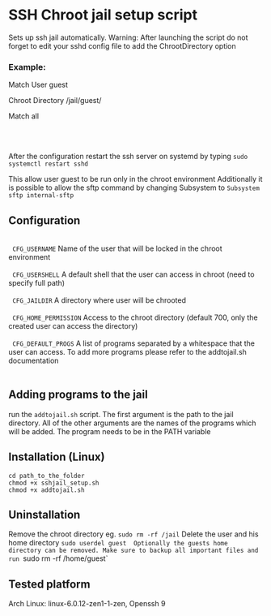 # SSH Chroot jail setup script

Sets up ssh jail automatically. 
Warning: After launching the script do not forget to edit your sshd config file
to add the ChrootDirectory option


### Example: 

<p>Match User guest<br> 
<p>Chroot Directory /jail/guest/<br> 
<p>Match all<br>
 
 \
&nbsp;

After the configuration restart the ssh server on systemd by typing `sudo systemctl restart sshd`

This allow user guest to be run only in the chroot environment
Additionally it is possible to allow the sftp command by changing Subsystem to
`Subsystem sftp internal-sftp` 

## Configuration
 \
 &nbsp;
`CFG_USERNAME` Name of the user that will be locked in the chroot environment \
 \
 &nbsp;
`CFG_USERSHELL` A default shell that the user can access in chroot (need to specify full path) \
 \
 &nbsp;
`CFG_JAILDIR` A directory where user will be chrooted \
 \
 &nbsp;
`CFG_HOME_PERMISSION` Access to the chroot directory (default 700, only the created user can access the directory) \
 \
 &nbsp;
`CFG_DEFAULT_PROGS` A list of programs separated by a whitespace that the user can access. To add more programs please refer to the addtojail.sh documentation
 \
 &nbsp;


## Adding programs to the jail
run the `addtojail.sh` script. The first argument is the path to the jail directory. All of the other arguments are the names of the programs which will be added. The program needs to be in the PATH variable


## Installation (Linux)
`cd path_to_the_folder` \
`chmod +x sshjail_setup.sh` \
`chmod +x addtojail.sh` 


## Uninstallation
Remove the chroot directory eg. `sudo rm -rf /jail` 
Delete the user and his home directory `sudo userdel guest 
Optionally the guests home directory can be removed. Make sure to backup all important files and run
`sudo rm -rf /home/guest` 

## Tested platform
Arch Linux: linux-6.0.12-zen1-1-zen, Openssh 9
